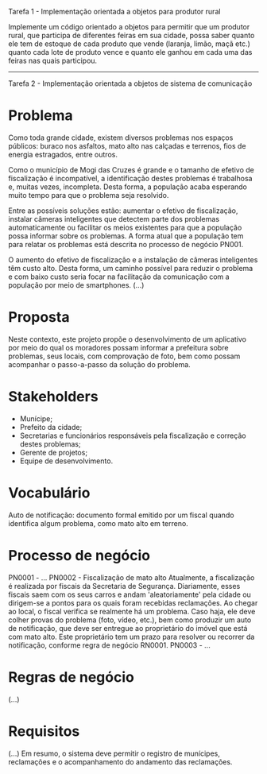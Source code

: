 Tarefa 1 - Implementação orientada a objetos para produtor rural

Implemente um código orientado a objetos para permitir que um produtor rural, que participa de diferentes feiras em sua cidade, possa saber quanto ele tem de estoque de cada produto que vende (laranja, limão, maçã etc.) quanto cada lote de produto vence e quanto ele ganhou em cada uma das feiras nas quais participou.


---------------------------------------------

Tarefa 2 - Implementação orientada a objetos de sistema de comunicação

Problema
========

Como toda grande cidade, existem diversos problemas nos espaços públicos: buraco nos asfaltos, mato alto nas calçadas e terrenos, fios de energia estragados, entre outros.

Como o município de Mogi das Cruzes é grande e o tamanho de efetivo de fiscalização é incompatível, a identificação destes problemas é trabalhosa e, muitas vezes, incompleta. Desta forma, a população acaba esperando muito tempo para que o problema seja resolvido.

Entre as possíveis soluções estão: aumentar o efetivo de fiscalização, instalar câmeras inteligentes que detectem parte dos problemas automaticamente ou facilitar os meios existentes para que a população possa informar sobre os problemas. A forma atual que a população tem para relatar os problemas está descrita no processo de negócio PN001.

O aumento do efetivo de fiscalização e a instalação de câmeras inteligentes têm custo alto. Desta forma, um caminho possível para reduzir o problema e com baixo custo seria focar na facilitação da comunicação com a população por meio de smartphones. (...)

Proposta
========

Neste contexto, este projeto propõe o desenvolvimento de um aplicativo por meio do qual os moradores possam informar a prefeitura sobre problemas, seus locais, com comprovação de foto, bem como possam acompanhar o passo-a-passo da solução do problema.

Stakeholders
============

* Munícipe;
* Prefeito da cidade;
* Secretarias e funcionários responsáveis pela fiscalização e correção destes problemas;
* Gerente de projetos;
* Equipe de desenvolvimento.

Vocabulário
===========

Auto de notificação: documento formal emitido por um fiscal quando identifica algum problema, como mato alto em terreno.

Processo de negócio
===================

PN0001 - ...
PN0002 - Fiscalização de mato alto
    Atualmente, a fiscalização é realizada por fiscais da Secretaria de Segurança. Diariamente, esses fiscais saem com os seus carros e andam 'aleatoriamente' pela cidade ou dirigem-se a pontos para os quais foram recebidas reclamações. Ao chegar ao local, o fiscal verifica se realmente há um problema. Caso haja, ele deve colher provas do problema (foto, vídeo, etc.), bem como produzir um auto de notificação, que deve ser entregue ao proprietário do imóvel que está com mato alto. Este proprietário tem um prazo para resolver ou recorrer da notificação, conforme regra de negócio RN0001.
PN0003 - ...

Regras de negócio
=================

(...)

Requisitos
==========

(...)
Em resumo, o sistema deve permitir o registro de munícipes, reclamações e o acompanhamento do andamento das reclamações.